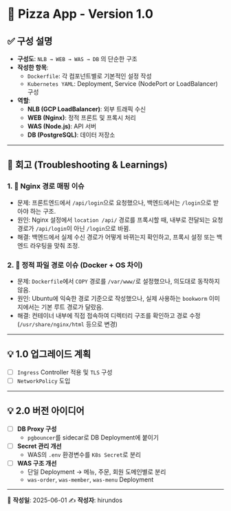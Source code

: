 # 🍕 Pizza App - Version 1.0

## ✅ 구성 설명

- **구성도**: `NLB → WEB → WAS → DB` 의 단순한 구조
- **작성한 항목**:
  - `Dockerfile`: 각 컴포넌트별로 기본적인 설정 작성
  - `Kubernetes YAML`: Deployment, Service (NodePort or LoadBalancer) 구성
- **역할**:
  - **NLB (GCP LoadBalancer)**: 외부 트래픽 수신
  - **WEB (Nginx)**: 정적 프론트 및 프록시 처리
  - **WAS (Node.js)**: API 서버
  - **DB (PostgreSQL)**: 데이터 저장소

---

## 🔁 회고 (Troubleshooting & Learnings)

### 1. 🔀 Nginx 경로 매핑 이슈

- 문제: 프론트엔드에서 `/api/login`으로 요청했으나, 백엔드에서는 `/login`으로 받아야 하는 구조.
- 원인: Nginx 설정에서 `location /api/` 경로를 프록시할 때, 내부로 전달되는 요청 경로가 `/api/login`이 아닌 `/login`으로 바뀜.
- 해결: 백엔드에서 실제 수신 경로가 어떻게 바뀌는지 확인하고, 프록시 설정 또는 백엔드 라우팅을 맞춰 조정.

### 2. 📁 정적 파일 경로 이슈 (Docker + OS 차이)

- 문제: `Dockerfile`에서 `COPY` 경로를 `/var/www/`로 설정했으나, 의도대로 동작하지 않음.
- 원인: Ubuntu에 익숙한 경로 기준으로 작성했으나, 실제 사용하는 `bookworm` 이미지에서는 기본 루트 경로가 달랐음.
- 해결: 컨테이너 내부에 직접 접속하여 디렉터리 구조를 확인하고 경로 수정 (`/usr/share/nginx/html` 등으로 변경)

---
## 💡 1.0 업그레이드 계획

- [ ] `Ingress` Controller 적용 및 `TLS` 구성
- [ ] `NetworkPolicy` 도입 

---

## 💡 2.0 버전 아이디어

- [ ] **DB Proxy 구성**
  - `pgbouncer`를 sidecar로 DB Deployment에 붙이기
- [ ] **Secret 관리 개선**
  - WAS의 `.env` 환경변수를 `K8s Secret`로 분리
- [ ] **WAS 구조 개선**
  - 단일 Deployment → 메뉴, 주문, 회원 도메인별로 분리
  - `was-order`, `was-member`, `was-menu` Deployment

---

📅 **작성일**: 2025-06-01
✍️ **작성자**: hirundos
